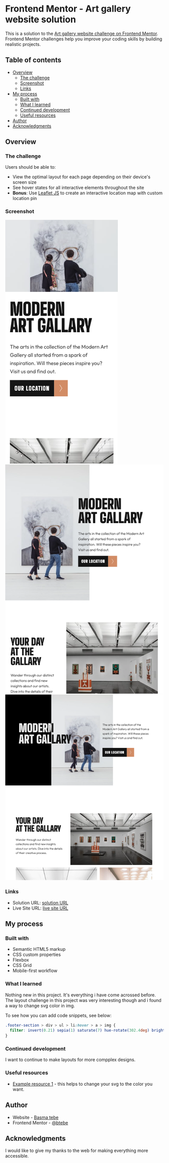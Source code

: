 # Frontend Mentor - Art gallery website solution

This is a solution to the [Art gallery website challenge on Frontend Mentor](https://www.frontendmentor.io/challenges/art-gallery-website-yVdrZlxyA). Frontend Mentor challenges help you improve your coding skills by building realistic projects.

## Table of contents

- [Overview](#overview)
  - [The challenge](#the-challenge)
  - [Screenshot](#screenshot)
  - [Links](#links)
- [My process](#my-process)
  - [Built with](#built-with)
  - [What I learned](#what-i-learned)
  - [Continued development](#continued-development)
  - [Useful resources](#useful-resources)
- [Author](#author)
- [Acknowledgments](#acknowledgments)

## Overview

### The challenge

Users should be able to:

- View the optimal layout for each page depending on their device's screen size
- See hover states for all interactive elements throughout the site
- **Bonus**: Use [Leaflet JS](https://leafletjs.com/) to create an interactive location map with custom location pin

### Screenshot

![1](./src/screenshots/art-gallary-web-mobile.png)
![2](./src/screenshots/art-gallary-web-tablet.png)
![3](./src/screenshots/art-gallary-web-desktop.png)

### Links

- Solution URL: [solution URL](https://github.com/btebe/art-gallary-web)
- Live Site URL: [live site URL](https://btebe.github.io/art-gallary-web/src/)

## My process

### Built with

- Semantic HTML5 markup
- CSS custom properties
- Flexbox
- CSS Grid
- Mobile-first workflow

### What I learned

Nothing new in this project. It's everything i have come acrossed before. The layout challenge in this project was very interesting though and i found a way to change svg color in img.

To see how you can add code snippets, see below:

```css
.footer-section > div > ul > li:hover > a > img {
  filter: invert(0.21) sepia(1) saturate(7) hue-rotate(302.4deg) brightness(0.86);
}
```

### Continued development

I want to continue to make layouts for more compplex designs.

### Useful resources

- [Example resource 1](https://css-tricks.com/the-many-ways-to-change-an-svg-fill-on-hover-and-when-to-use-them/#:~:text=Target%20the%20.,hover%20state%20to%20swap%20colors.&text=This%20is%20by%20far%20the,hover%20state%20to%20an%20SVG.) - this helps to change your svg to the color you want.

## Author

- Website - [Basma tebe](https://basma94tebe.wixsite.com/my-site)
- Frontend Mentor - [@btebe](https://www.frontendmentor.io/profile/btebe)

## Acknowledgments

I would like to give my thanks to the web for making everything more accessible.
